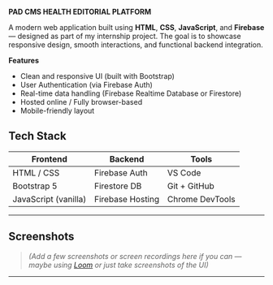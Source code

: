 **PAD CMS HEALTH EDITORIAL PLATFORM**

A modern web application built using **HTML**, **CSS**, **JavaScript**, and **Firebase** — designed as part of my internship project. The goal is to showcase responsive design, smooth interactions, and functional backend integration.

**Features**

- Clean and responsive UI (built with Bootstrap)
- User Authentication (via Firebase Auth)
- Real-time data handling (Firebase Realtime Database or Firestore)
- Hosted online / Fully browser-based
- Mobile-friendly layout

## Tech Stack

| Frontend        | Backend         | Tools           |
|-----------------|------------------|-----------------|
| HTML / CSS      | Firebase Auth     | VS Code         |
| Bootstrap 5     | Firestore DB      | Git + GitHub    |
| JavaScript (vanilla) | Firebase Hosting | Chrome DevTools |

---

## Screenshots

> *(Add a few screenshots or screen recordings here if you can — maybe using [Loom](https://www.loom.com/) or just take screenshots of the UI)*

---



